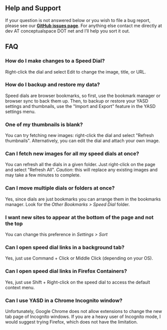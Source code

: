 ## Help and Support

If your question is not answered below or you wish to file a bug report, please see our **[GitHub issues page](https://github.com/conceptualspace/yet-another-speed-dial/issues)**. For anything else contact me directly at dev AT conceptualspace DOT net and I’ll help you sort it out.

## FAQ

### How do I make changes to a Speed Dial?
Right-click the dial and select Edit to change the image, title, or URL.

### How do I backup and restore my data?
Speed dials are browser bookmarks, so first, use the bookmark manager or browser sync to back them up. Then, to backup or restore your YASD settings and thumbnails, use the "Import and Export" feature in the YASD settings menu.

### One of my thumbnails is blank?
You can try fetching new images: right-click the dial and select "Refresh thumbnails". Alternatively, you can edit the dial and attach your own image.

### Can I fetch new images for all my speed dials at once?
You can refresh all the dials in a given folder. Just right-click on the page and select "Refresh All". *Caution*: this will replace any existing images and may take a few minutes to complete.

### Can I move multiple dials or folders at once?
Yes, since dials are just bookmarks you can arrange them in the bookmarks manager. Look for the *Other Bookmarks > Speed Dial* folder.

### I want new sites to appear at the bottom of the page and not the top
You can change this preference in *Settings > Sort*

### Can I open speed dial links in a background tab?
Yes, just use Command + Click or Middle Click (depending on your OS).

### Can I open speed dial links in Firefox Containers?
Yes, just use Shift + Right-click on the speed dial to access the default context menu.

### Can I use YASD in a Chrome Incognito window?
Unfortunately, Google Chrome does not allow extensions to change the new tab page of Incognito windows. If you are a heavy user of Incognito mode, I would suggest trying Firefox, which does not have the limitation.
